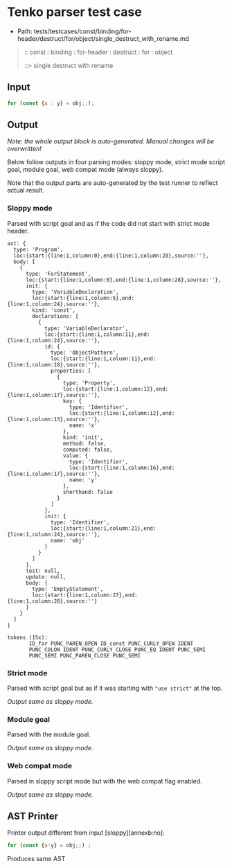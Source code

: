 # Tenko parser test case

- Path: tests/testcases/const/binding/for-header/destruct/for/object/single_destruct_with_rename.md

> :: const : binding : for-header : destruct : for : object
>
> ::> single destruct with rename

## Input

`````js
for (const {x : y} = obj;;);
`````

## Output

_Note: the whole output block is auto-generated. Manual changes will be overwritten!_

Below follow outputs in four parsing modes: sloppy mode, strict mode script goal, module goal, web compat mode (always sloppy).

Note that the output parts are auto-generated by the test runner to reflect actual result.

### Sloppy mode

Parsed with script goal and as if the code did not start with strict mode header.

`````
ast: {
  type: 'Program',
  loc:{start:{line:1,column:0},end:{line:1,column:28},source:''},
  body: [
    {
      type: 'ForStatement',
      loc:{start:{line:1,column:0},end:{line:1,column:28},source:''},
      init: {
        type: 'VariableDeclaration',
        loc:{start:{line:1,column:5},end:{line:1,column:24},source:''},
        kind: 'const',
        declarations: [
          {
            type: 'VariableDeclarator',
            loc:{start:{line:1,column:11},end:{line:1,column:24},source:''},
            id: {
              type: 'ObjectPattern',
              loc:{start:{line:1,column:11},end:{line:1,column:18},source:''},
              properties: [
                {
                  type: 'Property',
                  loc:{start:{line:1,column:12},end:{line:1,column:17},source:''},
                  key: {
                    type: 'Identifier',
                    loc:{start:{line:1,column:12},end:{line:1,column:13},source:''},
                    name: 'x'
                  },
                  kind: 'init',
                  method: false,
                  computed: false,
                  value: {
                    type: 'Identifier',
                    loc:{start:{line:1,column:16},end:{line:1,column:17},source:''},
                    name: 'y'
                  },
                  shorthand: false
                }
              ]
            },
            init: {
              type: 'Identifier',
              loc:{start:{line:1,column:21},end:{line:1,column:24},source:''},
              name: 'obj'
            }
          }
        ]
      },
      test: null,
      update: null,
      body: {
        type: 'EmptyStatement',
        loc:{start:{line:1,column:27},end:{line:1,column:28},source:''}
      }
    }
  ]
}

tokens (15x):
       ID_for PUNC_PAREN_OPEN ID_const PUNC_CURLY_OPEN IDENT
       PUNC_COLON IDENT PUNC_CURLY_CLOSE PUNC_EQ IDENT PUNC_SEMI
       PUNC_SEMI PUNC_PAREN_CLOSE PUNC_SEMI
`````

### Strict mode

Parsed with script goal but as if it was starting with `"use strict"` at the top.

_Output same as sloppy mode._

### Module goal

Parsed with the module goal.

_Output same as sloppy mode._

### Web compat mode

Parsed in sloppy script mode but with the web compat flag enabled.

_Output same as sloppy mode._

## AST Printer

Printer output different from input [sloppy][annexb:no]:

````js
for (const {x:y} = obj;;) ;
````

Produces same AST
